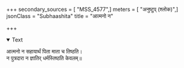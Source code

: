 +++
secondary_sources = [ "MSS_4577",]
meters = [ "अनुष्टुप् (श्लोक)",]
jsonClass = "Subhaashita"
title = "आत्मनो न"

+++

<details open><summary>Text</summary>

आत्मनो न सहायार्थं पिता माता च तिष्ठति।  
न पुत्रदारा न ज्ञातिर् धर्मस्तिष्ठति केवलम्॥
</details>
